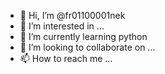 - 👋 Hi, I’m @fr01100001nek
- 👀 I’m interested in ...
- 🌱 I’m currently learning python
- 💞️ I’m looking to collaborate on ...
- 📫 How to reach me ...

<!---
fr01100001nek/fr01100001nek is a ✨ special ✨ repository because its `README.md` (this file) appears on your GitHub profile.
You can click the Preview link to take a look at your changes.
--->
